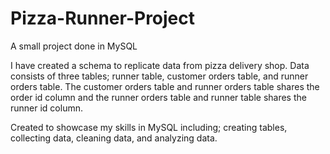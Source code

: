 # Pizza-Runner-Project
A small project done in MySQL

I have created a schema to replicate data from pizza delivery shop.
Data consists of three tables; runner table, customer orders table,
and runner orders table. The customer orders table and runner orders table
shares the order id column and the runner orders table and runner table shares
the runner id column.

Created to showcase my skills in MySQL including; creating tables,
collecting data, cleaning data, and analyzing data. 
